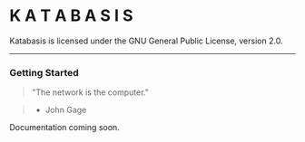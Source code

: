 # K A T A B A S I S

Katabasis is licensed under the GNU General Public License, version 2.0.

---

### Getting Started

> "The network is the computer."

> - John Gage

Documentation coming soon.
